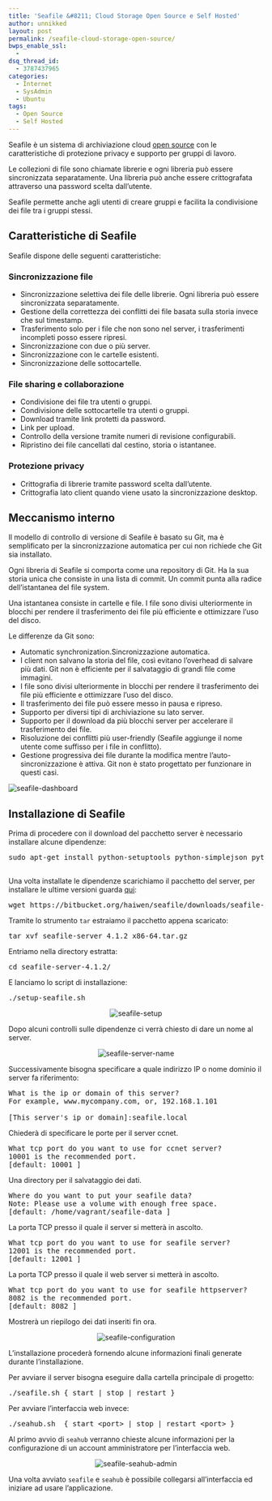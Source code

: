 ```yaml
---
title: 'Seafile &#8211; Cloud Storage Open Source e Self Hosted'
author: unnikked
layout: post
permalink: /seafile-cloud-storage-open-source/
bwps_enable_ssl:
  - 
dsq_thread_id:
  - 3787437965
categories:
  - Internet
  - SysAdmin
  - Ubuntu
tags:
  - Open Source
  - Self Hosted
---
```

<div align="center">
  <!-- unnikked - responsive - header --><ins class="adsbygoogle" style="display:block" data-ad-client="ca-pub-3846608868139288" data-ad-slot="2778724254" data-ad-format="auto"></ins>
</div>

  


Seafile è un sistema di archiviazione cloud <a href="https://github.com/haiwen/seafile" title="Seafile su github" target="_blank">open source</a> con le caratteristiche di protezione privacy e supporto per gruppi di lavoro. 

Le collezioni di file sono chiamate librerie e ogni libreria può essere sincronizzata separatamente. Una libreria può anche essere crittografata attraverso una password scelta dall&#8217;utente. 

Seafile permette anche agli utenti di creare gruppi e facilita la condivisione dei file tra i gruppi stessi. 

## Caratteristiche di Seafile

Seafile dispone delle seguenti caratteristiche:

### Sincronizzazione file

  * Sincronizzazione selettiva dei file delle librerie. Ogni libreria può essere sincronizzata separatamente.
  * Gestione della correttezza dei conflitti dei file basata sulla storia invece che sul timestamp.
  * Trasferimento solo per i file che non sono nel server, i trasferimenti incompleti posso essere ripresi. 
  * Sincronizzazione con due o più server.
  * Sincronizzazione con le cartelle esistenti. 
  * Sincronizzazione delle sottocartelle.

### File sharing e collaborazione

  * Condivisione dei file tra utenti o gruppi.
  * Condivisione delle sottocartelle tra utenti o gruppi.
  * Download tramite link protetti da password.
  * Link per upload.
  * Controllo della versione tramite numeri di revisione configurabili.
  * Ripristino dei file cancellati dal cestino, storia o istantanee. 

### Protezione privacy

  * Crittografia di librerie tramite password scelta dall&#8217;utente.
  * Crittografia lato client quando viene usato la sincronizzazione desktop.

## Meccanismo interno

Il modello di controllo di versione di Seafile è basato su Git, ma è semplificato per la sincronizzazione automatica per cui non richiede che Git sia installato. 

Ogni libreria di Seafile si comporta come una repository di Git. Ha la sua storia unica che consiste in una lista di commit. Un commit punta alla radice dell&#8217;istantanea del file system.

Una istantanea consiste in cartelle e file. I file sono divisi ulteriormente in blocchi per rendere il trasferimento dei file più efficiente e ottimizzare l&#8217;uso del disco. 

Le differenze da Git sono:

  * Automatic synchronization.Sincronizzazione automatica.
  * I client non salvano la storia del file, così evitano l&#8217;overhead di salvare più dati. Git non è efficiente per il salvataggio di grandi file come immagini. 
  * I file sono divisi ulteriormente in blocchi per rendere il trasferimento dei file più efficiente e ottimizzare l&#8217;uso del disco.
  * Il trasferimento dei file può essere messo in pausa e ripreso. 
  * Supporto per diversi tipi di archiviazione su lato server.
  * Supporto per il download da più blocchi server per accelerare il trasferimento dei file.
  * Risoluzione dei conflitti più user-friendly (Seafile aggiunge il nome utente come suffisso per i file in conflitto).
  * Gestione progressiva dei file durante la modifica mentre l&#8217;auto-sincronizzazione è attiva. Git non è stato progettato per funzionare in questi casi.

![seafile-dashboard][1]

## Installazione di Seafile

Prima di procedere con il download del pacchetto server è necessario installare alcune dipendenze:

<pre class="lang:default decode:true " >sudo apt-get install python-setuptools python-simplejson python-imaging sqlite3
 </pre>

Una volta installate le dipendenze scarichiamo il pacchetto del server, per installare le ultime versioni guarda <a href="http://seafile.com/en/download/#server" title="Seafile download server" target="_blank">qui</a>: 

<pre class="lang:default decode:true " >wget https://bitbucket.org/haiwen/seafile/downloads/seafile-server_4.1.2_x86-64.tar.gz</pre>

Tramite lo strumento `tar` estraiamo il pacchetto appena scaricato: 

<pre class="lang:default decode:true " >tar xvf seafile-server_4.1.2_x86-64.tar.gz</pre>

Entriamo nella directory estratta: 

<pre class="lang:default decode:true " >cd seafile-server-4.1.2/</pre>

E lanciamo lo script di installazione: 

<pre class="lang:default decode:true " >./setup-seafile.sh </pre>

<p align="center">
  <img src="/wp-content/uploads/2015/04/seafile-setup.png" alt="seafile-setup" />
</p>

Dopo alcuni controlli sulle dipendenze ci verrà chiesto di dare un nome al server. 

<p align="center">
  <img src="/wp-content/uploads/2015/04/seafile-server-name.png" alt="seafile-server-name" />
</p>

Successivamente bisogna specificare a quale indirizzo IP o nome dominio il server fa riferimento: 

<pre class="lang:default decode:true " >What is the ip or domain of this server?
For example, www.mycompany.com, or, 192.168.1.101

[This server's ip or domain]:seafile.local</pre>

Chiederà di specificare le porte per il server ccnet. 

<pre class="lang:sh decode:true " >What tcp port do you want to use for ccnet server?
10001 is the recommended port.
[default: 10001 ]</pre>

Una directory per il salvataggio dei dati. 

<pre class="lang:sh decode:true " >Where do you want to put your seafile data? 
Note: Please use a volume with enough free space.
[default: /home/vagrant/seafile-data ] </pre>

La porta TCP presso il quale il server si metterà in ascolto.

<pre class="lang:sh decode:true " >What tcp port do you want to use for seafile server?
12001 is the recommended port.
[default: 12001 ] </pre>

La porta TCP presso il quale il web server si metterà in ascolto.

<pre class="lang:sh decode:true " >What tcp port do you want to use for seafile httpserver?
8082 is the recommended port.
[default: 8082 ] </pre>

Mostrerà un riepilogo dei dati inseriti fin ora. 

<p align="center">
  <img src="/wp-content/uploads/2015/04/seafile-configuration.png" alt="seafile-configuration" />
</p>

L&#8217;installazione procederà fornendo alcune informazioni finali generate durante l&#8217;installazione. 

Per avviare il server bisogna eseguire dalla cartella principale di progetto: 

<pre class="lang:sh decode:true " >./seafile.sh { start | stop | restart }</pre>

Per avviare l&#8217;interfaccia web invece: 

<pre class="lang:sh decode:true " >./seahub.sh  { start &lt;port&gt; | stop | restart &lt;port&gt; }</pre>

Al primo avvio di `seahub` verranno chieste alcune informazioni per la configurazione di un account amministratore per l&#8217;interfaccia web. 

<p align="center">
  <img src="/wp-content/uploads/2015/04/seafile-seahub-admin.png" alt="seafile-seahub-admin" />
</p>

Una volta avviato `seafile` e `seahub` è possibile collegarsi all&#8217;interfaccia ed iniziare ad usare l&#8217;applicazione. 

  


<div align="center">
  <!-- unnikked - responsive - footer --><ins class="adsbygoogle" style="display:block" data-ad-client="ca-pub-3846608868139288" data-ad-slot="4255457452" data-ad-format="auto"></ins>
</div>

 [1]: /wp-content/uploads/2015/04/seafile-dashboard.png